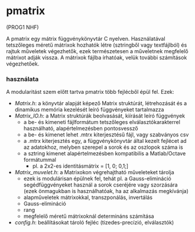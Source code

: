 # pmatrix
(PROG1 NHF)

A pmatrix egy mátrix függvénykönyvtár C nyelven. Használatával tetszőleges méretű mátrixok hozhatók létre (sztringből vagy textfájlból) és rajtuk műveletek végezhetők, ezek természetesen a műveletnek megfelelő mátrixot adják vissza. A mátrixok fájlba írhatóak, velük további számítások végezhetőek. 

### használata
A modularitást szem előtt tartva pmatrix több fejlécből épül fel. Ezek:
- *Matrix.h*: a könyvtár alapját képező Matrix struktúrát, létrehozását és a dinamikus memória kezelését leíró függvényeket tartalmazza
- *Matrix_IO.h*: a Matrix struktúrák beolvasását, kiírását leíró függvények
  - a be- és kimeneti fájlformátum tetszőleges elválasztókarakterrel használható, alapértelmezésben pontosvessző
  - a be- és kimenet lehet .mtrx kiterjesztésű fájl, vagy szabványos csv
  - a .mtrx kiterjesztés egy, a függvénykönyvtár által kezelt fejlécet ad az adatokhoz, melyben szerepel a sorok és az oszlopok száma is
  - a sztring kimenet alapértelmezésben kompatibilis a Matlab/Octave formátummal
    - pl. a 2x2-es identitásmátrix = [1, 0; 0,1;]
- *Matrix_muvelet.h*: a Matrixokon végrehajtható műveleteket tárolja
  - ezek is modulárisan épülnek fel, tehát pl. a Gauss-elimináció segédfüggvényeket használ a sorok cseréjére vagy szorzására (ezek önmagukban is használhatóak, ha az alkalmazás megkívánja)
  - alapműveletek mátrixokkal, transzponálás, invertálás
  - Gauss-elimináció
  - rang
  - megfelelő méretű mátrixoknál determináns számítása
- *config.h*: beállításokat tároló fejléc (tizedes-precízió, elválasztók)
  


